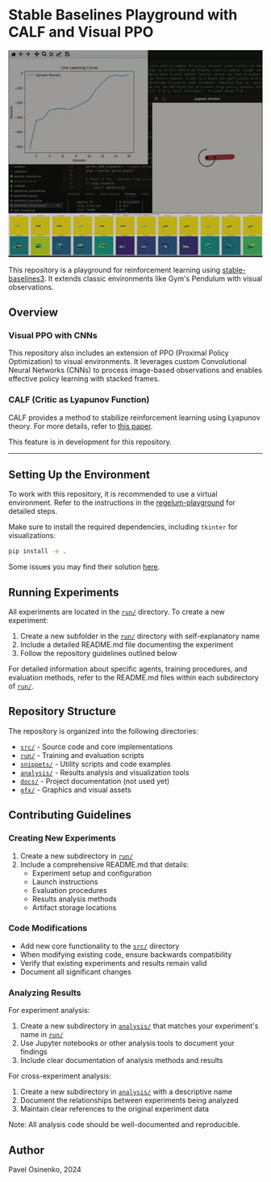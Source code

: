# Stable Baselines Playground with CALF and Visual PPO

![Visual PPO example on pendulum](./gfx/ppo_visual_pendulum.gif)

This repository is a playground for reinforcement learning using [stable-baselines3](https://github.com/DLR-RM/stable-baselines3).
It extends classic environments like Gym's Pendulum with visual observations.

## Overview

### Visual PPO with CNNs
This repository also includes an extension of PPO (Proximal Policy Optimization) to visual environments. It leverages custom Convolutional Neural Networks (CNNs) to process image-based observations and enables effective policy learning with stacked frames.

### CALF (Critic as Lyapunov Function)
CALF provides a method to stabilize reinforcement learning using Lyapunov theory. For more details, refer to [this paper](https://arxiv.org/abs/2405.18118).

This feature is in development for this repository.

---

## Setting Up the Environment

To work with this repository, it is recommended to use a virtual environment. Refer to the instructions in the [regelum-playground](https://github.com/osinenkop/regelum-playground) for detailed steps.

Make sure to install the required dependencies, including `tkinter` for visualizations:

```bash
pip install -e .
```

Some issues you may find their solution [here](docs/error_resolution.md).

## Running Experiments

All experiments are located in the [`run/`](./run) directory. To create a new experiment:
1. Create a new subfolder in the [`run/`](./run) directory with self-explanatory name
2. Include a detailed README.md file documenting the experiment
3. Follow the repository guidelines outlined below

For detailed information about specific agents, training procedures, and evaluation methods, refer to the README.md files within each subdirectory of [`run/`](./run).

## Repository Structure

The repository is organized into the following directories:

- [`src/`](./src) - Source code and core implementations
- [`run/`](./run) - Training and evaluation scripts
- [`snippets/`](./snippets) - Utility scripts and code examples
- [`analysis/`](./analysis) - Results analysis and visualization tools
- [`docs/`](./docs) - Project documentation (not used yet)
- [`gfx/`](./gfx) - Graphics and visual assets

## Contributing Guidelines

### Creating New Experiments
1. Create a new subdirectory in [`run/`](./run)
2. Include a comprehensive README.md that details:
   - Experiment setup and configuration
   - Launch instructions
   - Evaluation procedures
   - Results analysis methods
   - Artifact storage locations

### Code Modifications
- Add new core functionality to the [`src/`](./src) directory
- When modifying existing code, ensure backwards compatibility
- Verify that existing experiments and results remain valid
- Document all significant changes

### Analyzing Results

For experiment analysis:
1. Create a new subdirectory in [`analysis/`](./analysis) that matches your experiment's name in [`run/`](./run)
2. Use Jupyter notebooks or other analysis tools to document your findings
3. Include clear documentation of analysis methods and results

For cross-experiment analysis:
1. Create a new subdirectory in [`analysis/`](./analysis) with a descriptive name
2. Document the relationships between experiments being analyzed
3. Maintain clear references to the original experiment data

Note: All analysis code should be well-documented and reproducible.

## Author

Pavel Osinenko, 2024

